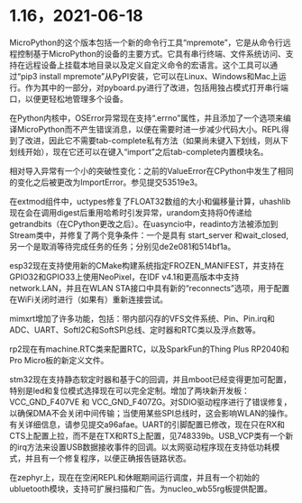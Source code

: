 # 1.16，2021-06-18

MicroPython的这个版本包括一个新的命令行工具“mpremote”，它是从命令行远程控制基于MicroPython的设备的主要方式。它具有串行终端、文件系统访问、支持在远程设备上挂载本地目录以及定义自定义命令的宏语言。这个工具可以通过“pip3 install mpremote”从PyPI安装，它可以在Linux、Windows和Mac上运行。作为其中的一部分，对pyboard.py进行了改进，包括用独占模式打开串行端口，以便更轻松地管理多个设备。

在Python内核中，OSError异常现在支持“.errno”属性，并且添加了一个选项来编译MicroPython而不产生错误消息，以便在需要时进一步减少代码大小。REPL得到了改进，因此它不需要tab-complete私有方法（如果尚未键入下划线，则从下划线开始），现在它还可以在键入“import”之后tab-complete内置模块名。

相对导入异常有一个小的突破性变化：之前的ValueError在CPython中发生了相同的变化之后被更改为ImportError。参见提交53519e3。

在extmod组件中，uctypes修复了FLOAT32数组的大小和偏移量计算，uhashlib现在会在调用digest后重用哈希时引发异常，urandom支持将0传递给getrandbits（在CPython更改之后）。在uasyncio中，readinto方法被添加到Stream类中，并修复了两个竞争条件：一个是具有 start_server 和wait_closed, 另一个是取消等待完成任务的任务；分别见de2e081和514bf1a。

esp32现在支持使用新的CMake构建系统指定FROZEN_MANIFEST，并支持在GPIO32和GPIO33上使用NeoPixel，在IDF v4.1和更高版本中支持network.LAN，并且在WLAN STA接口中具有新的“reconnects”选项，用于配置在WiFi关闭时进行（如果有）重新连接尝试。

mimxrt增加了许多功能，包括：带内部闪存的VFS文件系统、Pin、Pin.irq和ADC、UART、SoftI2C和SoftSPI总线、定时器和RTC类以及浮点数等。

rp2现在有machine.RTC类来配置RTC，以及SparkFun的Thing Plus RP2040和Pro Micro板的新定义文件。

stm32现在支持静态软定时器和基于C的回调，并且mboot已经变得更加可配置，特别是led和复位模式选择现在可以完全定制。增加了两块新开发板：VCC_GND_F407VE 和 VCC_GND_F407ZG。对SDIO驱动程序进行了错误修复，以确保DMA不会关闭中间传输；当使用某些SPI总线时，这会影响WLAN的操作。有关详细信息，请参见提交a96afae。UART的引脚配置已修改，现在只在RX和CTS上配置上拉，而不是在TX和RTS上配置，见748339b。USB_VCP类有一个新的irq方法来设置USB数据接收事件的回调。以太网驱动程序现在支持低功耗模式，并且有一个修复程序，以便正确报告链路状态。

在zephyr上，现在在空闲REPL和休眠期间运行调度，并且有一个初始的ubluetooth模块，支持可扩展扫描和广告。为nucleo_wb55rg板提供配置。